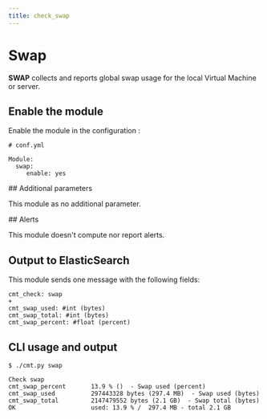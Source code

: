 ```yaml
---
title: check_swap
---
```


# Swap

**SWAP** collects and reports global swap usage for the local Virtual Machine or server.

## Enable the module

Enable the module in the configuration :

    # conf.yml

	Module:
  	  swap:
  	     enable: yes

## Additional parameters

This module as no additional parameter.


## Alerts

This module doesn't compute nor report alerts.


## Output to ElasticSearch

This module sends one message with the following fields:

	cmt_check: swap
	+
	cmt_swap_used: #int (bytes)
	cmt_swap_total: #int (bytes)
	cmt_swap_percent: #float (percent)

## CLI usage and output

	$ ./cmt.py swap

	Check swap 
	cmt_swap_percent       13.9 % ()  - Swap used (percent)
	cmt_swap_used          297443328 bytes (297.4 MB)  - Swap used (bytes)
	cmt_swap_total         2147479552 bytes (2.1 GB)  - Swap total (bytes)
	OK                     used: 13.9 % /  297.4 MB - total 2.1 GB



